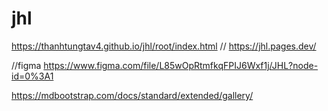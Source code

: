 # jhl
https://thanhtungtav4.github.io/jhl/root/index.html
// https://jhl.pages.dev/

//figma
https://www.figma.com/file/L85wOpRtmfkqFPIJ6Wxf1j/JHL?node-id=0%3A1

https://mdbootstrap.com/docs/standard/extended/gallery/ 